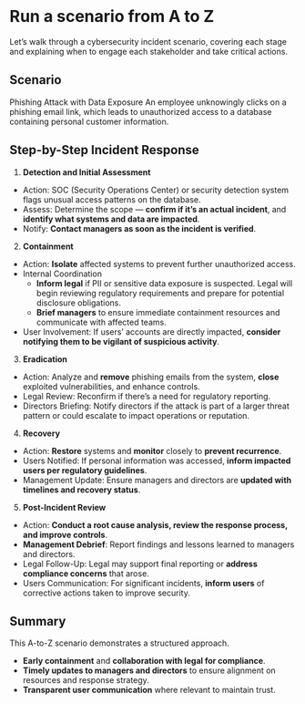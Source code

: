 <br>

# Run a scenario from A to Z
Let’s walk through a cybersecurity incident scenario, covering each stage and explaining when to engage each stakeholder and take critical actions.

## Scenario
Phishing Attack with Data Exposure
An employee unknowingly clicks on a phishing email link, which leads to unauthorized access to a database containing personal customer information.

## Step-by-Step Incident Response
1. **Detection and Initial Assessment**
  - Action: SOC (Security Operations Center) or security detection system flags unusual access patterns on the database.
  - Assess: Determine the scope — **confirm if it’s an actual incident**, and **identify what systems and data are impacted**.
  - Notify: **Contact managers as soon as the incident is verified**.

2. **Containment**
  - Action: **Isolate** affected systems to prevent further unauthorized access.
  - Internal Coordination
    - **Inform legal** if PII or sensitive data exposure is suspected. Legal will begin reviewing regulatory requirements and prepare for potential disclosure obligations.
    - **Brief managers** to ensure immediate containment resources and communicate with affected teams.
  - User Involvement: If users’ accounts are directly impacted, **consider notifying them to be vigilant of suspicious activity**.

3. **Eradication**
  - Action: Analyze and **remove** phishing emails from the system, **close** exploited vulnerabilities, and enhance controls.
  - Legal Review: Reconfirm if there’s a need for regulatory reporting.
  - Directors Briefing: Notify directors if the attack is part of a larger threat pattern or could escalate to impact operations or reputation.

4. **Recovery**
  - Action: **Restore** systems and **monitor** closely to **prevent recurrence**.
  - Users Notified: If personal information was accessed, **inform impacted users per regulatory guidelines**.
  - Management Update: Ensure managers and directors are **updated with timelines and recovery status**.

5. **Post-Incident Review**
  - Action: **Conduct a root cause analysis, review the response process, and improve controls**.
  - **Management Debrief**: Report findings and lessons learned to managers and directors.
  - Legal Follow-Up: Legal may support final reporting or **address compliance concerns** that arose.
  - Users Communication: For significant incidents, **inform users** of corrective actions taken to improve security.

## Summary
This A-to-Z scenario demonstrates a structured approach.
  - **Early containment** and **collaboration with legal for compliance**.
  - **Timely updates to managers and directors** to ensure alignment on resources and response strategy.
  - **Transparent user communication** where relevant to maintain trust.  
<br>
